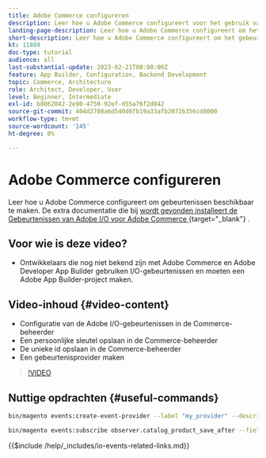 ```yaml
---
title: Adobe Commerce configureren
description: Leer hoe u Adobe Commerce configureert voor het gebruik van gebeurtenissen in Adobe Developer App Builder.
landing-page-description: Leer hoe u Adobe Commerce configureert om het gebeurtenismechanisme te gebruiken voor gebruik door Adobe Developer App Builder.
short-description: Leer hoe u Adobe Commerce configureert om het gebeurtenismechanisme te gebruiken voor gebruik door Adobe Developer App Builder.
kt: 11889
doc-type: tutorial
audience: all
last-substantial-update: 2023-02-21T00:00:00Z
feature: App Builder, Configuration, Backend Development
topic: Commerce, Architecture
role: Architect, Developer, User
level: Beginner, Intermediate
exl-id: b8062042-2e90-4750-92ef-d55a76f2d842
source-git-commit: 404d2708a6d540d6fb19a33afb20726356cd8000
workflow-type: tm+mt
source-wordcount: '145'
ht-degree: 0%

---
```


# Adobe Commerce configureren

Leer hoe u Adobe Commerce configureert om gebeurtenissen beschikbaar te maken. De extra documentatie die bij [ wordt gevonden installeert de Gebeurtenissen van Adobe I/O voor Adobe Commerce ](https://developer.adobe.com/commerce/events/get-started/installation/){target="_blank"} .

## Voor wie is deze video?

* Ontwikkelaars die nog niet bekend zijn met Adobe Commerce en Adobe Developer App Builder gebruiken I/O-gebeurtenissen en moeten een Adobe App Builder-project maken.

## Video-inhoud {#video-content}

* Configuratie van de Adobe I/O-gebeurtenissen in de Commerce-beheerder
* Een persoonlijke sleutel opslaan in de Commerce-beheerder
* De unieke id opslaan in de Commerce-beheerder
* Een gebeurtenisprovider maken

>[!VIDEO](https://video.tv.adobe.com/v/3415799?quality=12&learn=on)

## Nuttige opdrachten {#useful-commands}

```bash
bin/magento events:create-event-provider --label "my_provider" --description "Provides out-of-process extensibility for Adobe Commerce"

bin/magento events:subscribe observer.catalog_product_save_after --fields=name --fields=price
```

{{$include /help/_includes/io-events-related-links.md}}
